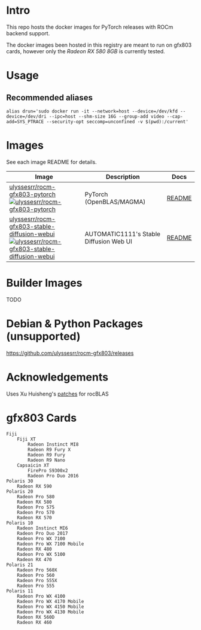 # Intro

This repo hosts the docker images for PyTorch releases with ROCm backend support. 

The docker images been hosted in this registry are meant to run on gfx803 cards, however only the *Radeon RX 580 8GB* is currently tested.

# Usage

## Recommended aliases

```shell
alias drun='sudo docker run -it --network=host --device=/dev/kfd --device=/dev/dri --ipc=host --shm-size 16G --group-add video --cap-add=SYS_PTRACE --security-opt seccomp=unconfined -v $(pwd):/current'
```

# Images
See each image README for details.

Image | Description | Docs
--- | --- | ---
[ulyssesrr/rocm-gfx803-pytorch][pytorch]<br />[![ulyssesrr/rocm-gfx803-pytorch][pytorch-badge]][pytorch] | PyTorch (OpenBLAS/MAGMA) | [README](rocm-gfx803-pytorch/README.md)
[ulyssesrr/rocm-gfx803-stable-diffusion-webui][stable-diffusion-webui]<br />[![ulyssesrr/rocm-gfx803-stable-diffusion-webui][stable-diffusion-webui-badge]][stable-diffusion-webui] | AUTOMATIC1111's Stable Diffusion Web UI | [README](rocm-gfx803-stable-diffusion-webui/README.md)

# Builder Images
TODO

# Debian & Python Packages (unsupported)

https://github.com/ulyssesrr/rocm-gfx803/releases

# Acknowledgements
Uses Xu Huisheng's [patches](https://github.com/xuhuisheng/rocm-gfx803) for rocBLAS

# gfx803 Cards
    Fiji
        Fiji XT
            Radeon Instinct MI8
            Radeon R9 Fury X
            Radeon R9 Fury
            Radeon R9 Nano
        Capsaicin XT
            FirePro S9300x2
            Radeon Pro Duo 2016
    Polaris 30
        Radeon RX 590
    Polaris 20
        Radeon Pro 580
        Radeon RX 580
        Radeon Pro 575
        Radeon Pro 570
        Radeon RX 570
    Polaris 10
        Radeon Instinct MI6
        Radeon Pro Duo 2017
        Radeon Pro WX 7100
        Radeon Pro WX 7100 Mobile
        Radeon RX 480
        Radeon Pro WX 5100
        Radeon RX 470
    Polaris 21
        Radeon Pro 560X
        Radeon Pro 560
        Radeon Pro 555X
        Radeon Pro 555
    Polaris 11
        Radeon Pro WX 4100
        Radeon Pro WX 4170 Mobile
        Radeon Pro WX 4150 Mobile
        Radeon Pro WX 4130 Mobile
        Radeon RX 560D
        Radeon RX 460


[pytorch]: https://hub.docker.com/r/ulyssesrr/rocm-gfx803-pytorch
[pytorch-badge]: https://img.shields.io/docker/v/ulyssesrr/rocm-gfx803-pytorch?color=green
[stable-diffusion-webui]: https://hub.docker.com/r/ulyssesrr/rocm-gfx803-stable-diffusion-webui
[stable-diffusion-webui-badge]: https://img.shields.io/docker/v/ulyssesrr/rocm-gfx803-stable-diffusion-webui?color=green
